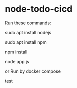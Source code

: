 # node-todo-cicd


Run these commands:

sudo apt install nodejs

sudo apt install npm

npm install

node app.js

or Run by docker compose

test
